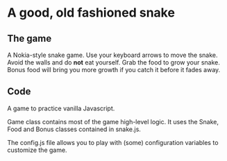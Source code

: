 A good, old fashioned snake
===========================

## The game
A Nokia-style snake game.
Use your keyboard arrows to move the snake. Avoid the walls and do **not** eat yourself.
Grab the food to grow your snake. Bonus food will bring you more growth if you
catch it before it fades away.

## Code
A game to practice vanilla Javascript.

Game class contains most of the game high-level logic.
It uses the Snake, Food and Bonus classes contained in snake.js.

The config.js file allows you to play with (some) configuration variables to customize the game.